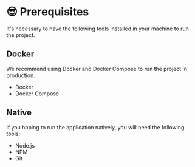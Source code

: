 # 😎 Prerequisites

It's necessary to have the following tools installed in your machine to run the project.

## Docker

We recommend using Docker and Docker Compose to run the project in production.

- Docker
- Docker Compose

## Native

If you hoping to run the application natively, you will need the following tools:

- Node.js
- NPM
- Git

